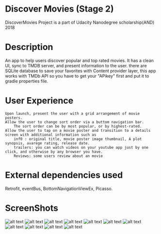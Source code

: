 # Discover Movies (Stage 2)
DiscoverMovies Project is a part of Udacity Nanodegree scholarship(AND) 2018

# Description
An app to help users discover popular and top rated movies. It has a clean UI, sync to TMDB server, and present information to the user. there are SQLite database to save your favorites with Content provider layer,
this app works with TMDb API so you have to get your "APikey" first and put it to gradle properties file.

# User Experience

    Upon launch, present the user with a grid arrangement of movie posters.
    Allow the user to change sort order via a buttom navigation bar.
        The sort order can be by most popular, or by highest-rated.
    Allow the user to tap on a movie poster and transition to a details screen with additional information such as
        inf0 : original title, movie poster image thumbnail, A plot synopsis, avarege rating, release date.
        trailers: you can watch videos on your youtube app just by one click, and otherwise by any browser you have. 
        Reviews: some users review about an movie

# External dependencies used
Retrofit,
eventBus,
BottomNavigationViewEx,
Picasso.

# ScreenShots

![alt text](https://github.com/Amrhalawani/discoverMovies2/blob/master/screenshots/Screenshot_1527671731.png?raw=true "Popularity")
![alt text](https://github.com/Amrhalawani/discoverMovies2/blob/master/screenshots/Screenshot_1527671772.png?raw=true "Top rated")
![alt text](https://github.com/Amrhalawani/discoverMovies2/blob/master/screenshots/Screenshot_1527671849.png?raw=true "-")
![alt text](https://github.com/Amrhalawani/discoverMovies2/blob/master/screenshots/Screenshot_1527671876.png?raw=true "Movie detail")
![alt text](https://github.com/Amrhalawani/discoverMovies2/blob/master/screenshots/Screenshot_1527671891.png?raw=true "Reviews")
![alt text](https://github.com/Amrhalawani/discoverMovies2/blob/master/screenshots/Screenshot_1527671919.png?raw=true "Overview")
![alt text](https://github.com/Amrhalawani/discoverMovies2/blob/master/screenshots/Screenshot_1527671967.png?raw=true "check internet")
![alt text](https://github.com/Amrhalawani/discoverMovies2/blob/master/screenshots/a25ca07a-3eda-496a-977e-435a35cf8fb9.jfif?raw=true "Favorites")
![alt text](https://github.com/Amrhalawani/discoverMovies2/blob/master/screenshots/Screenshot_1527672069.png?raw=true "Popularity")
![alt text](https://github.com/Amrhalawani/discoverMovies2/blob/master/screenshots/Screenshot_1527672298.png?raw=true "Splash Screen")
![alt text](https://github.com/Amrhalawani/discoverMovies2/blob/master/screenshots/Screenshot_1527672701.png?raw=true "Trailer and Videos")
